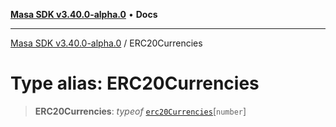 [**Masa SDK v3.40.0-alpha.0**](../README.md) • **Docs**

***

[Masa SDK v3.40.0-alpha.0](../globals.md) / ERC20Currencies

# Type alias: ERC20Currencies

> **ERC20Currencies**: *typeof* [`erc20Currencies`](../variables/erc20Currencies.md)\[`number`\]
